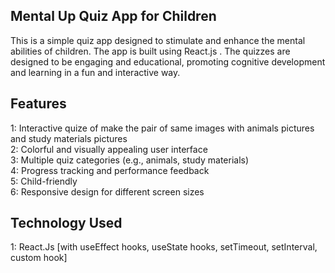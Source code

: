 
<h2>Mental Up Quiz App for Children</h2>
This is a simple quiz app designed to stimulate and enhance the mental abilities of children. The app is built using React.js . The quizzes are designed to be engaging and educational, promoting cognitive development and learning in a fun and interactive way.

<h2>Features</h2>
1: Interactive quize of make the pair of same images with animals pictures and study materials pictures<br/>
2: Colorful and visually appealing user interface<br/>
3: Multiple quiz categories (e.g., animals, study materials)<br/>
4: Progress tracking and performance feedback<br/>
5: Child-friendly<br/>
6: Responsive design for different screen sizes

<h2>Technology Used</h2>
1: React.Js [with useEffect hooks, useState hooks, setTimeout, setInterval, custom hook]
